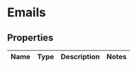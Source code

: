 
# Emails

## Properties
Name | Type | Description | Notes
------------ | ------------- | ------------- | -------------



